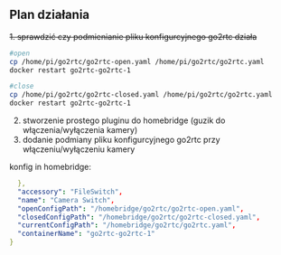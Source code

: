 ## Plan działania

~~1. sprawdzić czy podmienianie pliku konfigurcyjnego go2rtc działa~~

```bash
#open
cp /home/pi/go2rtc/go2rtc-open.yaml /home/pi/go2rtc/go2rtc.yaml
docker restart go2rtc-go2rtc-1

#close
cp /home/pi/go2rtc/go2rtc-closed.yaml /home/pi/go2rtc/go2rtc.yaml
docker restart go2rtc-go2rtc-1
```

2. stworzenie prostego pluginu do homebridge (guzik do włączenia/wyłączenia kamery)
3. dodanie podmiany pliku konfigurcyjnego go2rtc przy włączeniu/wyłączeniu kamery

konfig in homebridge:
```yaml
  },
  "accessory": "FileSwitch",
  "name": "Camera Switch",
  "openConfigPath": "/homebridge/go2rtc/go2rtc-open.yaml",
  "closedConfigPath": "/homebridge/go2rtc/go2rtc-closed.yaml",
  "currentConfigPath": "/homebridge/go2rtc/go2rtc.yaml",
  "containerName": "go2rtc-go2rtc-1"
}
```

